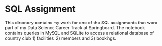 # SQL Assignment

This directory contains my work for one of the SQL assignments that were part of my Data Science Career Track at Springboard. The notebook contains queries in MySQL and SQLite to access a relational database of country club 1) facilities, 2) members and 3) bookings.